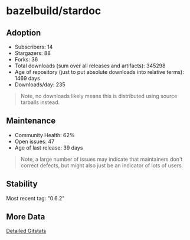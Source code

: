 # bazelbuild/stardoc

## Adoption

- Subscribers: 14
- Stargazers: 88
- Forks: 36
- Total downloads (sum over all releases and artifacts): 345298
- Age of repository (just to put absolute downloads into relative terms): 1469 days
- Downloads/day: 235

> Note, no downloads likely means this is distributed using source tarballs instead.

## Maintenance

- Community Health: 62%
- Open issues: 47
- Age of last release: 39 days

> Note, a large number of issues may indicate that maintainers don't correct defects, but might also
> just be an indicator of lots of users.

## Stability

Most recent tag: "0.6.2"

## More Data

[Detailed Gitstats](/bazel-catalog/gitstats/bazelbuild/stardoc)

